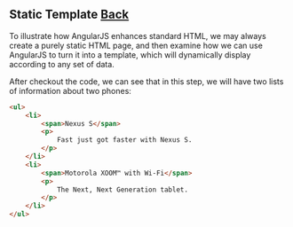 ## Static Template [Back](./../angular1.md)

To illustrate how AngularJS enhances standard HTML, we may always create a purely static HTML page, and then examine how we can use AngularJS to turn it into a template, which will dynamically display according to any set of data.

After checkout the code, we can see that in this step, we will have two lists of information about two phones:

```html
<ul>
    <li>
        <span>Nexus S</span>
        <p>
            Fast just got faster with Nexus S.
        </p>
    </li>
    <li>
        <span>Motorola XOOM™ with Wi-Fi</span>
        <p>
            The Next, Next Generation tablet.
        </p>
    </li>
</ul>
```
